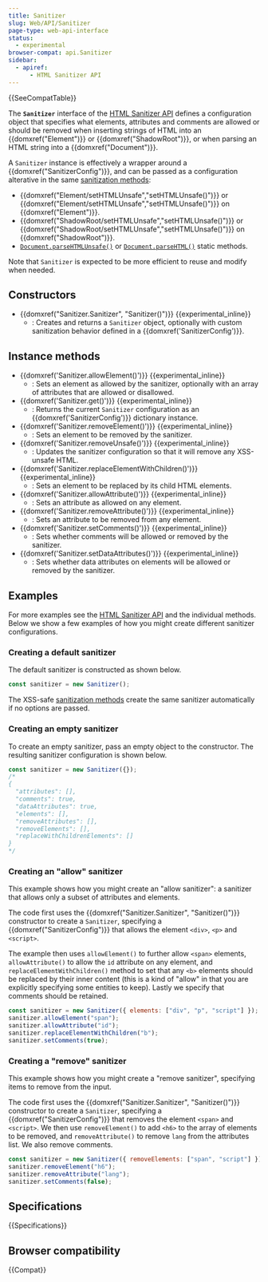 ```yaml
---
title: Sanitizer
slug: Web/API/Sanitizer
page-type: web-api-interface
status:
  - experimental
browser-compat: api.Sanitizer
sidebar:
  - apiref:
      - HTML Sanitizer API
---
```


{{SeeCompatTable}}

The **`Sanitizer`** interface of the [HTML Sanitizer API](/en-US/docs/Web/API/HTML_Sanitizer_API) defines a configuration object that specifies what elements, attributes and comments are allowed or should be removed when inserting strings of HTML into an {{domxref("Element")}} or {{domxref("ShadowRoot")}}, or when parsing an HTML string into a {{domxref("Document")}}.

A `Sanitizer` instance is effectively a wrapper around a {{domxref("SanitizerConfig")}}, and can be passed as a configuration alterative in the same [sanitization methods](/en-US/docs/Web/API/HTML_Sanitizer_API#sanitization_methods):

- {{domxref("Element/setHTMLUnsafe","setHTMLUnsafe()")}} or {{domxref("Element/setHTMLUnsafe","setHTMLUnsafe()")}} on {{domxref("Element")}}.
- {{domxref("ShadowRoot/setHTMLUnsafe","setHTMLUnsafe()")}} or {{domxref("ShadowRoot/setHTMLUnsafe","setHTMLUnsafe()")}} on {{domxref("ShadowRoot")}}.
- [`Document.parseHTMLUnsafe()`](/en-US/docs/Web/API/Document/parseHTMLUnsafe_static) or [`Document.parseHTML()`](/en-US/docs/Web/API/Document/parseHTML_static) static methods.

Note that `Sanitizer` is expected to be more efficient to reuse and modify when needed.

## Constructors

- {{domxref("Sanitizer.Sanitizer", "Sanitizer()")}} {{experimental_inline}}
  - : Creates and returns a `Sanitizer` object, optionally with custom sanitization behavior defined in a {{domxref('SanitizerConfig')}}.

## Instance methods

- {{domxref('Sanitizer.allowElement()')}} {{experimental_inline}}
  - : Sets an element as allowed by the sanitizer, optionally with an array of attributes that are allowed or disallowed.
- {{domxref('Sanitizer.get()')}} {{experimental_inline}}
  - : Returns the current `Sanitizer` configuration as an {{domxref('SanitizerConfig')}} dictionary instance.
- {{domxref('Sanitizer.removeElement()')}} {{experimental_inline}}
  - : Sets an element to be removed by the sanitizer.
- {{domxref('Sanitizer.removeUnsafe()')}} {{experimental_inline}}
  - : Updates the sanitizer configuration so that it will remove any XSS-unsafe HTML.
- {{domxref('Sanitizer.replaceElementWithChildren()')}} {{experimental_inline}}
  - : Sets an element to be replaced by its child HTML elements.
- {{domxref('Sanitizer.allowAttribute()')}} {{experimental_inline}}
  - : Sets an attribute as allowed on any element.
- {{domxref('Sanitizer.removeAttribute()')}} {{experimental_inline}}
  - : Sets an attribute to be removed from any element.
- {{domxref('Sanitizer.setComments()')}} {{experimental_inline}}
  - : Sets whether comments will be allowed or removed by the sanitizer.
- {{domxref('Sanitizer.setDataAttributes()')}} {{experimental_inline}}
  - : Sets whether data attributes on elements will be allowed or removed by the sanitizer.

## Examples

For more examples see the [HTML Sanitizer API](/en-US/docs/Web/API/HTML_Sanitizer_API) and the individual methods.
Below we show a few examples of how you might create different sanitizer configurations.

### Creating a default sanitizer

The default sanitizer is constructed as shown below.

```js
const sanitizer = new Sanitizer();
```

The XSS-safe [sanitization methods](/en-US/docs/Web/API/HTML_Sanitizer_API#sanitization_methods) create the same sanitizer automatically if no options are passed.

### Creating an empty sanitizer

To create an empty sanitizer, pass an empty object to the constructor.
The resulting sanitizer configuration is shown below.

```js
const sanitizer = new Sanitizer({});
/*
{
  "attributes": [],
  "comments": true,
  "dataAttributes": true,
  "elements": [],
  "removeAttributes": [],
  "removeElements": [],
  "replaceWithChildrenElements": []
}
*/
```

### Creating an "allow" sanitizer

This example shows how you might create an "allow sanitizer": a sanitizer that allows only a subset of attributes and elements.

The code first uses the {{domxref("Sanitizer.Sanitizer", "Sanitizer()")}} constructor to create a `Sanitizer`, specifying a {{domxref("SanitizerConfig")}} that allows the element `<div>`, `<p>` and `<script>`.

The example then uses `allowElement()` to further allow `<span>` elements, `allowAttribute()` to allow the `id` attribute on any element, and `replaceElementWithChildren()` method to set that any `<b>` elements should be replaced by their inner content (this is a kind of "allow" in that you are explicitly specifying some entities to keep).
Lastly we specify that comments should be retained.

```js
const sanitizer = new Sanitizer({ elements: ["div", "p", "script"] });
sanitizer.allowElement("span");
sanitizer.allowAttribute("id");
sanitizer.replaceElementWithChildren("b");
sanitizer.setComments(true);
```

### Creating a "remove" sanitizer

This example shows how you might create a "remove sanitizer", specifying items to remove from the input.

The code first uses the {{domxref("Sanitizer.Sanitizer", "Sanitizer()")}} constructor to create a `Sanitizer`, specifying a {{domxref("SanitizerConfig")}} that removes the element `<span>` and `<script>`.
We then use `removeElement()` to add `<h6>` to the array of elements to be removed, and `removeAttribute()` to remove `lang` from the attributes list. We also remove comments.

```js
const sanitizer = new Sanitizer({ removeElements: ["span", "script"] });
sanitizer.removeElement("h6");
sanitizer.removeAttribute("lang");
sanitizer.setComments(false);
```

## Specifications

{{Specifications}}

## Browser compatibility

{{Compat}}
